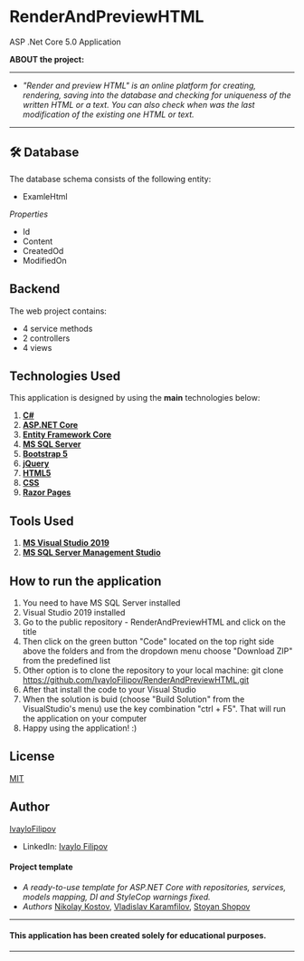 # RenderAndPreviewHTML
ASP .Net Core 5.0 Application

 **ABOUT the project:**

------------

- *"Render and preview HTML" is an online platform for creating, rendering, saving into the database and checking for uniqueness of the written HTML or a text. You can also check when was the last modification of the existing one HTML or text.*

------------

## 🛠 **Database**
The database schema consists of the following entity:

* ExamleHtml

*Properties*
* Id
* Content
* CreatedOd
* ModifiedOn

## **Backend**
The web project contains:
* 4 service methods
* 2 controllers
* 4 views

## **Technologies Used**

This application is designed by using the **main** technologies below:

   1) **[C#](https://en.wikipedia.org/wiki/C_Sharp_(programming_language))**
   2) **[ASP.NET Core](https://en.wikipedia.org/wiki/ASP.NET_Core)**
   3) **[Entity Framework Core](https://en.wikipedia.org/wiki/Entity_Framework?wprov=srpw1_0)**
   4) **[MS SQL Server](https://en.wikipedia.org/wiki/Microsoft_SQL_Server)**
   5) **[Bootstrap 5](https://getbootstrap.com/docs/5.0/getting-started/introduction/)**
   6) **[jQuery](https://jquery.com/)**
   7) **[HTML5](https://en.wikipedia.org/wiki/HTML)**
   8) **[CSS](https://www.w3schools.com/css/css_intro.asp)**
   9)  **[Razor Pages](https://docs.microsoft.com/en-us/aspnet/core/razor-pages/?view=aspnetcore-5.0&tabs=visual-studio)**

## **Tools Used**
   1) **[MS Visual Studio 2019](https://code.visualstudio.com/)**
   2) **[MS SQL Server Management Studio](https://docs.microsoft.com/en-us/sql/ssms/download-sql-server-management-studio-ssms?view=sql-server-ver15)**

## **How to run the application**
 1) You need to have MS SQL Server installed
 2) Visual Studio 2019 installed
 3) Go to the public repository - RenderAndPreviewHTML and click on the title
 4) Then click on the green button "Code" located on the top right side above the folders and from the dropdown menu choose "Download ZIP" from the predefined list
 5) Other option is to clone the repository to your local machine: git clone https://github.com/IvayloFilipov/RenderAndPreviewHTML.git
 6) After that install the code to your Visual Studio
 7) When the solution is buid (choose "Build Solution" from the VisualStudio's menu) use the key combination "ctrl + F5". That will run the application on your computer
 8) Happy using the application! :)

## License
[MIT](https://choosealicense.com/licenses/mit/)

## Author
[IvayloFilipov](https://github.com/IvayloFilipov/BMS-BuildingManagementSystem)

- LinkedIn: [Ivaylo Filipov](https://www.linkedin.com/in/ivaylo-filipov-44149420b/)

#### Project template
- *A ready-to-use template for ASP.NET Core with repositories, services, models mapping, DI and StyleCop warnings fixed.*
- *Authors*
[Nikolay Kostov](https://github.com/NikolayIT/ASP.NET-Core-Template),
[Vladislav Karamfilov](https://github.com/vladislav-karamfilov),
[Stoyan Shopov](https://github.com/StoyanShopov)


------------

#### This application has been created solely for educational purposes.

------------
